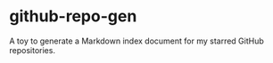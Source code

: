 github-repo-gen
===============

A toy to generate a Markdown index document for my starred GitHub repositories.

